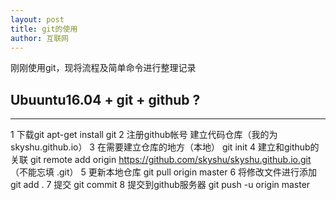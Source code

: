 ```yaml
---
layout: post
title: git的使用
author: 互联网
---
```


刚刚使用git，现将流程及简单命令进行整理记录

## Ubuuntu16.04 + git + github ? 
-----
1 下载git 
  apt-get install git
2 注册github帐号
  建立代码仓库（我的为skyshu.github.io）
3 在需要建立仓库的地方（本地）
  git init
4 建立和github的关联
  git remote add origin https://github.com/skyshu/skyshu.github.io.git
  （不能忘填 .git）
5 更新本地仓库
  git pull origin master
6 将修改文件进行添加
  git add .
7 提交
  git commit
8 提交到github服务器
  git push -u origin master
